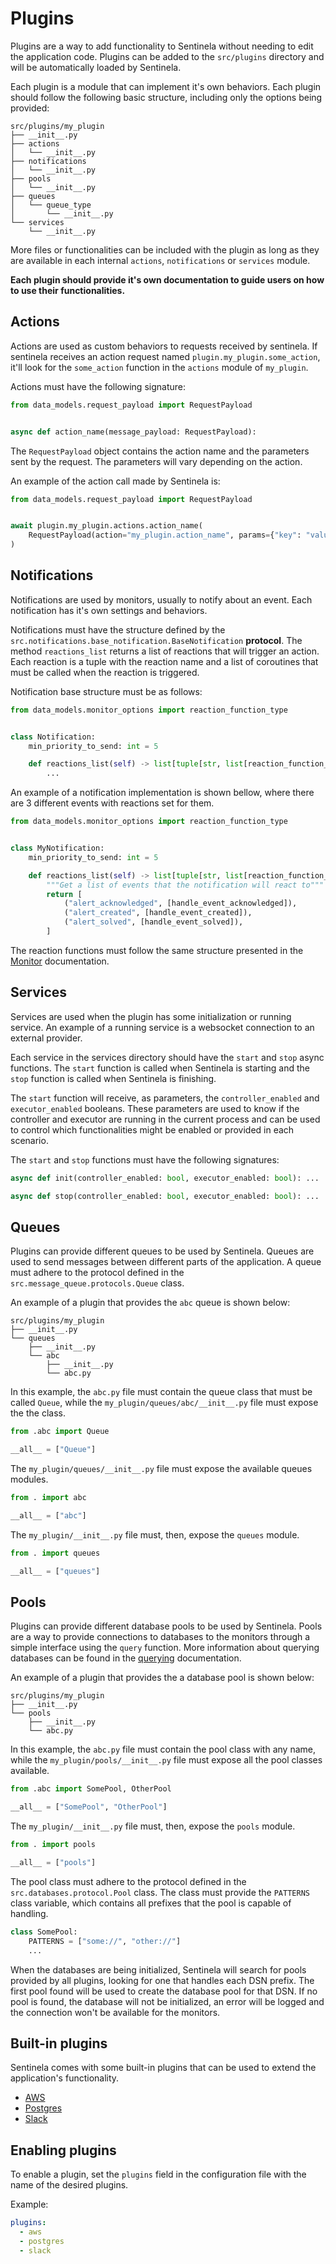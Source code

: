 # Plugins
Plugins are a way to add functionality to Sentinela without needing to edit the application code. Plugins can be added to the `src/plugins` directory and will be automatically loaded by Sentinela.

Each plugin is a module that can implement it's own behaviors. Each plugin should follow the following basic structure, including only the options being provided:

```
src/plugins/my_plugin
├── __init__.py
├── actions
│   └── __init__.py
├── notifications
│   └── __init__.py
├── pools
│   └── __init__.py
├── queues
│   └── queue_type
│       └── __init__.py
└── services
    └── __init__.py
```

More files or functionalities can be included with the plugin as long as they are available in each internal `actions`, `notifications` or `services` module.

**Each plugin should provide it's own documentation to guide users on how to use their functionalities.**

## Actions
Actions are used as custom behaviors to requests received by sentinela. If sentinela receives an action request named `plugin.my_plugin.some_action`, it'll look for the `some_action` function in the `actions` module of `my_plugin`.

Actions must have the following signature:
```python
from data_models.request_payload import RequestPayload


async def action_name(message_payload: RequestPayload):
```

The `RequestPayload` object contains the action name and the parameters sent by the request. The parameters will vary depending on the action.

An example of the action call made by Sentinela is:
```python
from data_models.request_payload import RequestPayload


await plugin.my_plugin.actions.action_name(
    RequestPayload(action="my_plugin.action_name", params={"key": "value"})
)
```

## Notifications
Notifications are used by monitors, usually to notify about an event. Each notification has it's own settings and behaviors.

Notifications must have the structure defined by the `src.notifications.base_notification.BaseNotification` **protocol**. The method `reactions_list` returns a list of reactions that will trigger an action. Each reaction is a tuple with the reaction name and a list of coroutines that must be called when the reaction is triggered.

Notification base structure must be as follows:
```python
from data_models.monitor_options import reaction_function_type


class Notification:
    min_priority_to_send: int = 5

    def reactions_list(self) -> list[tuple[str, list[reaction_function_type]]]:
        ...
```

An example of a notification implementation is shown bellow, where there are 3 different events with reactions set for them.
```python
from data_models.monitor_options import reaction_function_type


class MyNotification:
    min_priority_to_send: int = 5

    def reactions_list(self) -> list[tuple[str, list[reaction_function_type]]]:
        """Get a list of events that the notification will react to"""
        return [
            ("alert_acknowledged", [handle_event_acknowledged]),
            ("alert_created", [handle_event_created]),
            ("alert_solved", [handle_event_solved]),
        ]
```

The reaction functions must follow the same structure presented in the [Monitor](../monitor.md) documentation.

## Services
Services are used when the plugin has some initialization or running service. An example of a running service is a websocket connection to an external provider.

Each service in the services directory should have the `start` and `stop` async functions. The `start` function is called when Sentinela is starting and the `stop` function is called when Sentinela is finishing.

The `start` function will receive, as parameters, the `controller_enabled` and `executor_enabled` booleans. These parameters are used to know if the controller and executor are running in the current process and can be used to control which functionalities might be enabled or provided in each scenario.

The `start` and `stop` functions must have the following signatures:

```python
async def init(controller_enabled: bool, executor_enabled: bool): ...

async def stop(controller_enabled: bool, executor_enabled: bool): ...
```

## Queues
Plugins can provide different queues to be used by Sentinela. Queues are used to send messages between different parts of the application. A queue must adhere to the protocol defined in the `src.message_queue.protocols.Queue` class.

An example of a plugin that provides the `abc` queue is shown below:

```
src/plugins/my_plugin
├── __init__.py
└── queues
    ├── __init__.py
    └── abc
        ├── __init__.py
        └── abc.py
```

In this example, the `abc.py` file must contain the queue class that must be called `Queue`, while the `my_plugin/queues/abc/__init__.py` file must expose the the class.

```python
from .abc import Queue

__all__ = ["Queue"]
```

The `my_plugin/queues/__init__.py` file must expose the available queues modules.

```python
from . import abc

__all__ = ["abc"]
```

The `my_plugin/__init__.py` file must, then, expose the `queues` module.

```python
from . import queues

__all__ = ["queues"]
```

## Pools
Plugins can provide different database pools to be used by Sentinela. Pools are a way to provide connections to databases to the monitors through a simple interface using the `query` function. More information about querying databases can be found in the [querying](../querying.md) documentation.

An example of a plugin that provides the a database pool is shown below:

```
src/plugins/my_plugin
├── __init__.py
└── pools
    ├── __init__.py
    └── abc.py
```

In this example, the `abc.py` file must contain the pool class with any name, while the `my_plugin/pools/__init__.py` file must expose all the pool classes available.

```python
from .abc import SomePool, OtherPool

__all__ = ["SomePool", "OtherPool"]
```

The `my_plugin/__init__.py` file must, then, expose the `pools` module.

```python
from . import pools

__all__ = ["pools"]
```

The pool class must adhere to the protocol defined in the `src.databases.protocol.Pool` class. The class must provide the `PATTERNS` class variable, which contains all prefixes that the pool is capable of handling.

```python
class SomePool:
    PATTERNS = ["some://", "other://"]
    ...
```

When the databases are being initialized, Sentinela will search for pools provided by all plugins, looking for one that handles each DSN prefix. The first pool found will be used to create the database pool for that DSN. If no pool is found, the database will not be initialized, an error will be logged and the connection won't be available for the monitors.

## Built-in plugins
Sentinela comes with some built-in plugins that can be used to extend the application's functionality.
- [AWS](./aws.md)
- [Postgres](./postgres.md)
- [Slack](./slack.md)

## Enabling plugins
To enable a plugin, set the `plugins` field in the configuration file with the name of the desired plugins.

Example:
```yaml
plugins:
  - aws
  - postgres
  - slack
```
